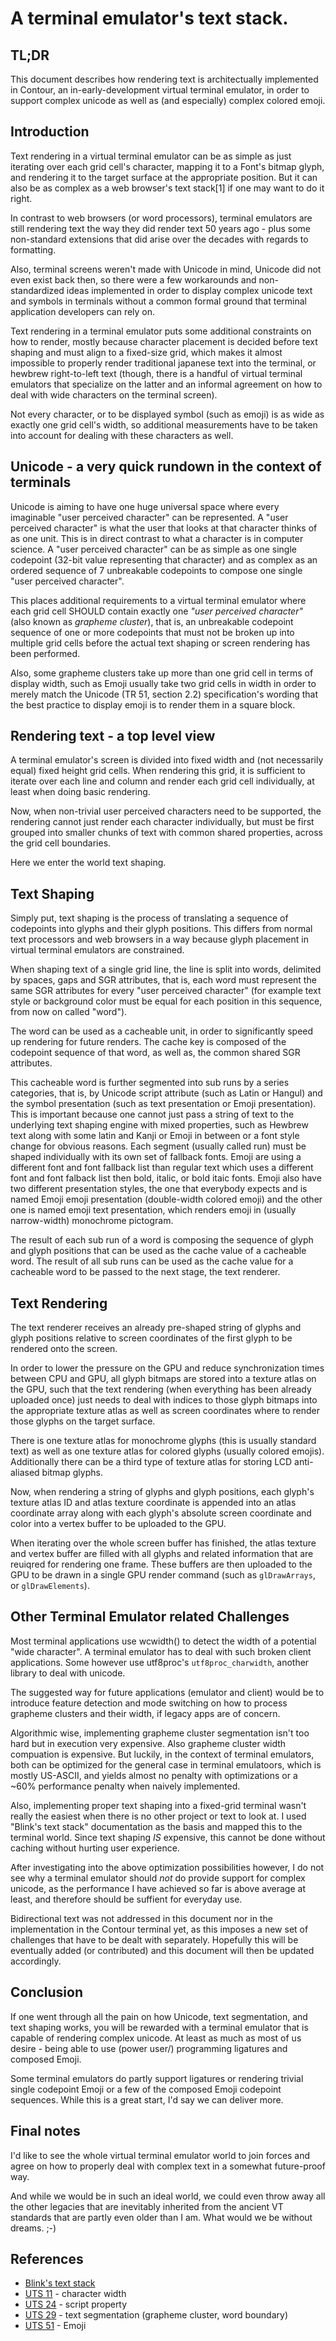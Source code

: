 A terminal emulator's text stack.
=================================

TL;DR
-----

This document describes how rendering text is architectually implemented
in Contour, an in-early-development virtual terminal emulator, in order to
support complex unicode as well as (and especially) complex colored emoji.

Introduction
------------

Text rendering in a virtual terminal emulator can be as simple as just iterating over each
grid cell's character, mapping it to a Font's bitmap glyph, and rendering it to the target surface
at the appropriate position. But it can also be as complex as a web browser's text stack[1] if one
may want to do it right.

In contrast to web browsers (or word processors), terminal emulators are still rendering text the
way they did render text 50 years ago - plus some non-standard extensions that did arise over the decades
with regards to formatting.

Also, terminal screens weren't made with Unicode in mind, Unicode did not even exist back then, so
there were a few workarounds and non-standardized ideas implemented in order to display complex
unicode text and symbols in terminals without a common formal ground that
terminal application developers can rely on.

Text rendering in a terminal emulator puts some additional constraints on how to render, mostly
because character placement is decided before text shaping and must align to a fixed-size grid, which
makes it almost impossible to properly render traditional japanese text into the terminal, or
hewbrew right-to-left text (though, there is a handful of virtual terminal emulators that specialize
on the latter and an informal agreement on how to deal with wide characters on the terminal screen).

Not every character, or to be displayed symbol (such as emoji) is as wide as exactly one grid cell's
width, so additional measurements have to be taken into account for dealing with these characters as
well.

Unicode - a very quick rundown in the context of terminals
----------------------------------------------------------

Unicode is aiming to have one huge universal space where every imaginable "user perceived character"
can be represented. A "user perceived character" is what the user that looks at that character
thinks of as one unit. This is in direct contrast to what a character is in computer science. A
"user perceived character" can be as simple as one single codepoint (32-bit value representing that
character) and as complex as an ordered sequence of 7 unbreakable codepoints to compose one
single "user perceived character".

This places additional requirements to a virtual terminal emulator where each
grid cell SHOULD contain exactly one *"user perceived character"*
(also known as *grapheme cluster*), that is, an unbreakable codepoint sequence
of one or more codepoints that must not be broken up into multiple grid cells
before the actual text shaping or screen rendering has been performed.

Also, some grapheme clusters take up more than one grid cell in terms of
display width, such as Emoji usually take two grid cells in width in order
to merely match the Unicode (TR 51, section 2.2) specification's wording
that the best practice to display emoji is to render them in a square block.

Rendering text - a top level view
---------------------------------

A terminal emulator's screen is divided into fixed width and
(not necessarily equal) fixed height grid cells.
When rendering this grid, it is sufficient to iterate over each line and
column and render each grid cell individually,
at least when doing basic rendering.

Now, when non-trivial user perceived characters need to be supported,
the rendering cannot just render each character individually, but must be first
grouped into smaller chunks of text with common shared properties, across
the grid cell boundaries.

Here we enter the world text shaping.

Text Shaping
------------

Simply put, text shaping is the process of translating a sequence of codepoints
into glyphs and their glyph positions. This differs from normal text processors
and web browsers in a way because glyph placement in virtual terminal emulators
are constrained.

When shaping text of a single grid line, the line is split into words,
delimited by spaces, gaps and SGR attributes, that is, each word must represent
the same SGR attributes for every "user perceived character"
(for example text style or background color must be equal for each position
in this sequence, from now on called "word").

The word can be used as a cacheable unit, in order to significantly speed up
rendering for future renders.
The cache key is composed of the codepoint sequence of that word, as well as,
the common shared SGR attributes.

This cacheable word is further segmented into sub runs by a series categories,
that is, by Unicode script attribute (such as Latin or Hangul)
and the symbol presentation (such as text presentation or Emoji presentation).
This is important because one cannot just pass a string of text to the
underlying text shaping engine with mixed properties, such as Hewbrew
text along with some latin and Kanji or Emoji in between or a font style change
for obvious reasons.
Each segment (usually called run) must be shaped individually with its own set
of fallback fonts. Emoji are using a different font and font fallback
list than regular text which uses a different font and font falback list then
bold, italic, or bold itaic fonts.
Emoji also have two different presentation styles, the one
that everybody expects and is named Emoji emoji presentation
(double-width colored emoji)
and the other one is named emoji text presentation, which renders emoji
in (usually narrow-width) monochrome pictogram.

The result of each sub run of a word is composing the sequence of glyph
and glyph positions that can be used as the cache value of a cacheable word.
The result of all sub runs can be used as the cache value for a cacheable word
to be passed to the next stage, the text renderer.

Text Rendering
--------------

The text renderer receives an already pre-shaped string of glyphs and
glyph positions relative to screen coordinates of the first glyph
to be rendered onto the screen.

In order to lower the pressure on the GPU and reduce synchronization times
between CPU and GPU, all glyph bitmaps are stored into a texture atlas
on the GPU, such that the text rendering (when everything has been already
uploaded once) just needs to deal with indices to those glyph bitmaps into
the appropriate texture atlas as well as screen coordinates
where to render those glyphs on the target surface.

There is one texture atlas for monochrome glyphs (this is usually standard text)
as well as one texture atlas for colored glyphs (usually colored emojis).
Additionally there can be a third type of texture atlas for storing
LCD anti-aliased bitmap glyphs.

Now, when rendering a string of glyphs and glyph positions, each glyph's
texture atlas ID and atlas texture coordinate is appended into an
atlas coordinate array along with each glyph's absolute
screen coordinate and color into a vertex buffer to be uploaded to the GPU.

When iterating over the whole screen buffer has finished,
the atlas texture and vertex buffer are filled with all glyphs and related
information that are reuiqred for rendering one frame.
These buffers are then uploaded to the GPU to be drawn in a single
GPU render command (such as `glDrawArrays`, or `glDrawElements`).

Other Terminal Emulator related Challenges
------------------------------------------

Most terminal applications use wcwidth() to detect the width of a potential "wide character". A
terminal emulator has to deal with such broken client applications. Some however use utf8proc's
`utf8proc_charwidth`, another library to deal with unicode.

The suggested way for future applications (emulator and client) would be
to introduce feature detection and mode switching on how to process
grapheme clusters and their width, if legacy apps are of concern.

Algorithmic wise, implementing grapheme cluster segmentation isn't too hard
but in execution very expensive. Also grapheme cluster width compuation
is expensive. But luckily, in the context of terminal emulators,
both can be optimized for the general case in terminal emulatoors, which is
mostly US-ASCII, and yields almost no penalty with optimizations or a
~60% performance penalty when naively implemented.

Also, implementing proper text shaping into a fixed-grid terminal wasn't really
the easiest when there is no other project or text to look at.
I used "Blink's text stack" documentation as the basis and mapped this
to the terminal world. Since text shaping *IS* expensive, this cannot be done
without caching without hurting user experience.

After investigating into the above optimization possibilities however, I do
not see why a terminal emulator should *not* do provide support for
complex unicode, as the performance I have achieved so far is above average at
least, and therefore should be suffient for everyday use.

Bidirectional text was not addressed in this document nor in the implementation
in the Contour terminal yet, as this imposes a new set of challenges
that have to be dealt with separately. Hopefully this will be eventually
added (or contributed) and this document will then be updated accordingly.

Conclusion
----------

If one went through all the pain on how Unicode, text segmentation, and
text shaping works, you will be rewarded with a terminal emulator that
is capable of rendering complex unicode. At least as much as most of us
desire - being able to use (power user/) programming ligatures and
composed Emoji.

Some terminal emulators do partly support ligatures or rendering trivial
single codepoint Emoji or a few of the composed Emoji codepoint sequences.
While this is a great start, I'd say we can deliver more.

Final notes
-----------

I'd like to see the whole virtual terminal emulator world to join forces
and agree on how to properly deal with complex text in a somewhat
future-proof way.

And while we would be in such an ideal world, we could even throw away all the
other legacies that are inevitably inherited from the ancient VT
standards that are partly even older than I am.
What would we be without dreams. ;-)


References
----------

- [Blink's text stack](https://chromium.googlesource.com/chromium/src/+/master/third\_party/blink/renderer/platform/fonts/README.md)
- [UTS 11](https://unicode.org/reports/tr11/) - character width
- [UTS 24](https://unicode.org/reports/tr24/) - script property
- [UTS 29](https://unicode.org/reports/tr29/) - text segmentation (grapheme cluster, word boundary)
- [UTS 51](https://unicode.org/reports/tr51/) - Emoji

